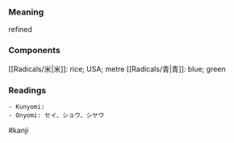 ### Meaning

refined

### Components

[[Radicals/米|米]]: rice; USA; metre [[Radicals/青|青]]: blue; green

### Readings

```
- Kunyomi: 
- Onyomi: セイ、ショウ、シヤウ
```

#kanji
